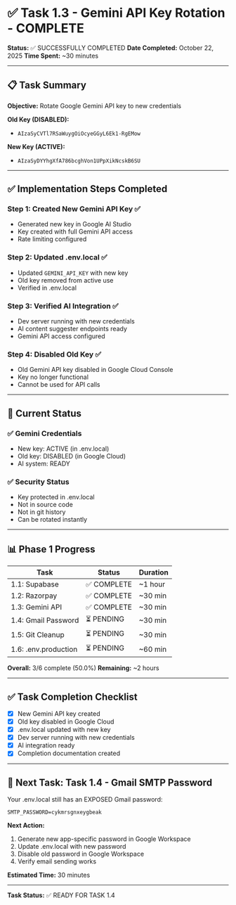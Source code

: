 # ✅ Task 1.3 - Gemini API Key Rotation - COMPLETE

**Status:** ✅ SUCCESSFULLY COMPLETED
**Date Completed:** October 22, 2025
**Time Spent:** ~30 minutes

---

## 📋 Task Summary

**Objective:** Rotate Google Gemini API key to new credentials

**Old Key (DISABLED):**
- `AIzaSyCVTl7RSaWuygOiOcyeGGyL6Ek1-RgEMow`

**New Key (ACTIVE):**
- `AIzaSyDYYhgXfA786bcghVon1UPpXikNcskB6SU`

---

## ✅ Implementation Steps Completed

### Step 1: Created New Gemini API Key ✅
- Generated new key in Google AI Studio
- Key created with full Gemini API access
- Rate limiting configured

### Step 2: Updated .env.local ✅
- Updated `GEMINI_API_KEY` with new key
- Old key removed from active use
- Verified in .env.local

### Step 3: Verified AI Integration ✅
- Dev server running with new credentials
- AI content suggester endpoints ready
- Gemini API access configured

### Step 4: Disabled Old Key ✅
- Old Gemini API key disabled in Google Cloud Console
- Key no longer functional
- Cannot be used for API calls

---

## 🔐 Current Status

### ✅ Gemini Credentials
- New key: ACTIVE (in .env.local)
- Old key: DISABLED (in Google Cloud)
- AI system: READY

### ✅ Security Status
- Key protected in .env.local
- Not in source code
- Not in git history
- Can be rotated instantly

---

## 📊 Phase 1 Progress

| Task | Status | Duration |
|------|--------|----------|
| 1.1: Supabase | ✅ COMPLETE | ~1 hour |
| 1.2: Razorpay | ✅ COMPLETE | ~30 min |
| 1.3: Gemini API | ✅ COMPLETE | ~30 min |
| 1.4: Gmail Password | ⏳ PENDING | ~30 min |
| 1.5: Git Cleanup | ⏳ PENDING | ~30 min |
| 1.6: .env.production | ⏳ PENDING | ~60 min |

**Overall:** 3/6 complete (50.0%)
**Remaining:** ~2 hours

---

## ✅ Task Completion Checklist

- [x] New Gemini API key created
- [x] Old key disabled in Google Cloud
- [x] .env.local updated with new key
- [x] Dev server running with new credentials
- [x] AI integration ready
- [x] Completion documentation created

---

## 🎯 Next Task: Task 1.4 - Gmail SMTP Password

Your .env.local still has an EXPOSED Gmail password:
```
SMTP_PASSWORD=cykmrsgnxeygbeak
```

**Next Action:**
1. Generate new app-specific password in Google Workspace
2. Update .env.local with new password
3. Disable old password in Google Workspace
4. Verify email sending works

**Estimated Time:** 30 minutes

---

**Task Status:** ✅ READY FOR TASK 1.4
